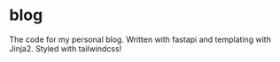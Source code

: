 # blog
The code for my personal blog. Written with fastapi and templating with Jinja2. Styled with tailwindcss!
